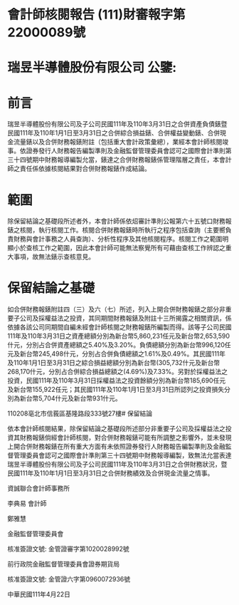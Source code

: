 # 會計師核閱報告 (111)財審報字第 22000089號

# 瑞昱半導體股份有限公司 公鑒:

# 前言

瑞昱半導體股份有限公司及子公司民國111年及110年3月31日之合併資產負債錶暨民國111年及110年1月1日至3月31日之合併綜合損益錶、合併權益變動錶、合併現金流量錶以及合併財務報錶附註（包括重大會計政策彙總），業經本會計師核閱竣事。依證券發行人財務報告編製準則及金融監督管理委員會認可之國際會計準則第三十四號期中財務報導編製允當，錶達之合併財務報錶係管理階層之責任，本會計師之責任係依據核閱結果對合併財務報錶作成結論。

# 範圍

除保留結論之基礎段所述者外，本會計師係依炤審計準則公報第六十五號口財務報錶之核閱，執行核閱工作。核閱合併財務報錶時所執行之程序包括查詢（主要嚮負責財務與會計事務之人員查詢）、分析性程序及其他核閱程序。核閱工作之範圍明顯小於查核工作之範圍，因此本會計師可能無法察覺所有可藉由查核工作辨認之重大事項，故無法錶示查核意見。

# 保留結論之基礎

如合併財務報錶附註四（三）及六（七）所述，列入上開合併財務報錶之部分非重要子公司及採權益法之投資，其同期間財務報錶及附註十三所揭露之相關資訊，係依據各該公司同期間自編未經會計師核閱之財務報錶所編製而得。該等子公司民國111年及110年3月31日之資產總額分別為新台幣5,860,231任元及新台幣2,653,590什元，分別占合併資產總額之5.40%及3.20%。負債總額分別為新台幣996,120任元及新台幣245,498什元，分別占合併負債總額之1.61%及0.49%。其民國111年及110年1月1日至3月31日之綜合損益總額分別為新台幣(305,732什元及新台幣268,170什元，分別占合併綜合損益總額之(4.69%)及7.33%。另對於採權益法之投資，民國111年及110年3月31日採權益法之投資餘額分別為新台幣185,690任元及新台幣155,922任元；其民國111年及110年1月1日至3月31日所認列之投資損失分別為新台幣5,704什元及新台幣931什元。

110208亳北市信莪區基隆路段333號27樓# 保留結論

依本會計師核閱結果，除保留結論之基礎段所述部分非重要子公司及採權益法之投資其財務報錶倘經會計師核閱，對合併財務報錶可能有所調整之影響外，並未發現上開合併財務報錶在所有重大方面有未依照證券發行人財務報告編製準則及金融監督管理委員會認可之國際會計準則第三十四號期中財務報導編製，致無法允當表達瑞昱半導體股份有限公司及子公司民國111年及110年3月31日之合併財務狀況，暨民國111年及110年1月1日至3月31日之合併財務績效及合併現金流量之情事。

資誠聯合會計師事務所

李典易 會計師

鄭雅慧

金融監督管理委員會

核准簽證文號: 金管證審字第1020028992號

前行政院金融監督管理委員會證券期貨局

核准簽證文號: 金管證六字第0960072936號

中華民國111年4月22日